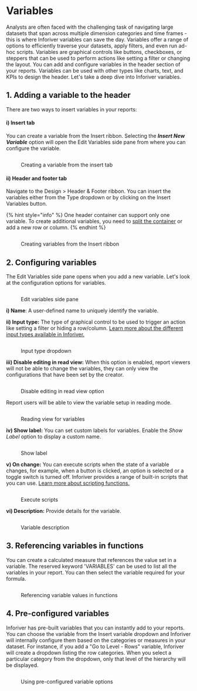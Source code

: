 # Variables

Analysts are often faced with the challenging task of navigating large datasets that span across multiple dimension categories and time frames - this is where Inforiver variables can save the day. Variables offer a range of options to efficiently traverse your datasets, apply filters, and even run ad-hoc scripts. Variables are graphical controls like buttons, checkboxes, or steppers that can be used to perform actions like setting a filter or changing the layout. You can add and configure variables in the header section of your reports. Variables can be used with other types like charts, text, and KPIs to design the header. Let's take a deep dive into Inforiver variables.

## 1. Adding a variable to the header

There are two ways to insert variables in your reports:

#### i) Insert tab

You can create a variable from the Insert ribbon. Selecting the _**Insert New Variable**_ option will open the Edit Variables side pane from where you can configure the variable.

<figure><img src="../../../../.gitbook/assets/image (420).png" alt=""><figcaption><p>Creating a variable from the insert tab</p></figcaption></figure>

#### ii) Header and footer tab

Navigate to the Design > Header & Footer ribbon. You can insert the variables either from the Type dropdown or by clicking on the Insert Variables button.

{% hint style="info" %}
One header container can support only one variable. To create additional variables, you need to [split the container](../../header-and-footer.md#id-2.-basic-interactions) or add a new row or column.
{% endhint %}

<figure><img src="../../../../.gitbook/assets/image (421).png" alt=""><figcaption><p>Creating variables from the Insert ribbon</p></figcaption></figure>

## 2. Configuring variables

The Edit Variables side pane opens when you add a new variable. Let's look at the configuration options for variables.

<figure><img src="../../../../.gitbook/assets/image (422).png" alt=""><figcaption><p>Edit variables side pane</p></figcaption></figure>

**i) Name**: A user-defined name to uniquely identify the variable.&#x20;

**ii) Input type:** The type of graphical control to be used to trigger an action like setting a filter or hiding a row/column. [Learn more about the different input types available in Inforiver.](variable-input-types/)

<figure><img src="../../../../.gitbook/assets/image (423).png" alt=""><figcaption><p>Input type dropdown</p></figcaption></figure>

**iii) Disable editing in read view:** When this option is enabled, report viewers will not be able to change the variables, they can only view the configurations that have been set by the creator.

<figure><img src="../../../../.gitbook/assets/image (472).png" alt=""><figcaption><p>Disable editing in read view option</p></figcaption></figure>

Report users will be able to view the variable setup in reading mode.

<figure><img src="../../../../.gitbook/assets/image (473).png" alt=""><figcaption><p>Reading view for variables</p></figcaption></figure>

**iv) Show label:** You can set custom labels for variables. Enable the _Show Label_ option to display a custom name.

<figure><img src="../../../../.gitbook/assets/image (474).png" alt=""><figcaption><p>Show label</p></figcaption></figure>

**v) On change:** You can execute scripts when the state of a variable changes, for example, when a button is clicked, an option is selected or a toggle switch is turned off. Inforiver provides a range of built-in scripts that you can use. [Learn more about scripting functions.](../../../../formula-syntax/scripting-functions/)

<figure><img src="../../../../.gitbook/assets/image (475).png" alt=""><figcaption><p>Execute scripts</p></figcaption></figure>

**vi) Description:**  Provide details for the variable.

<figure><img src="../../../../.gitbook/assets/image (476).png" alt=""><figcaption><p>Variable description</p></figcaption></figure>

## 3. Referencing variables in functions

You can create a calculated measure that references the value set in a variable. The reserved keyword 'VARIABLES' can be used to list all the variables in your report. You can then select the variable required for your formula.

<figure><img src="../../../../.gitbook/assets/image (477).png" alt=""><figcaption><p>Referencing variable values in functions</p></figcaption></figure>

## 4. Pre-configured variables

Inforiver has pre-built variables that you can instantly add to your reports. You can choose the variable from the Insert variable dropdown and Inforiver will internally configure them based on the categories or measures in your dataset. For instance, if you add a "Go to Level - Rows" variable, Inforiver will create a dropdown listing the row categories. When you select a particular category from the dropdown, only that level of the hierarchy will be displayed.

<figure><img src="../../../../.gitbook/assets/Untitled Project (1).gif" alt=""><figcaption><p>Using pre-configured variable options</p></figcaption></figure>
